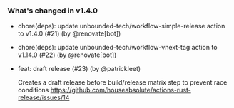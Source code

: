 ### What's changed in v1.4.0

* chore(deps): update unbounded-tech/workflow-simple-release action to v1.4.0 (#21) (by @renovate[bot])
* chore(deps): update unbounded-tech/workflow-vnext-tag action to v1.14.0 (#22) (by @renovate[bot])
* feat: draft release (#23) (by @patrickleet)

  Creates a draft release before build/release matrix step to prevent race conditions
  https://github.com/houseabsolute/actions-rust-release/issues/14

